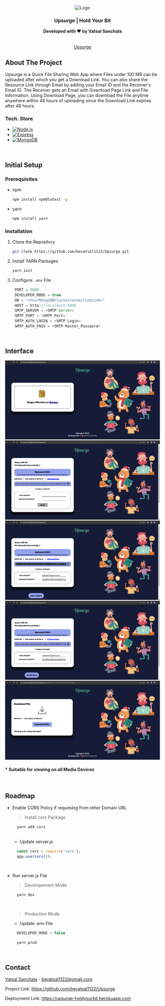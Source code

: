 <div align="center">
  <img src="./assets/exam.ico" alt="Logo" width="80" height="80">

  <h3 align="center">Upsurge | Hold Your Bit</h3>

  <p align="center">
    <strong>Developed with ❤️ by Vatsal Sanchala</strong><br>
    <br />
    <br />
    <a href="https://upsurge-holdyourbit.herokuapp.com/">Upsurge</a>

  </p>
</div>

## About The Project
Upsurge is a Quick File Sharing Web App where Files under 100 MB can be uploaded after which you get a Download Link. You can also share the Resource Link through Email by adding your Email ID and the Receiver's Email ID. The Receiver gets an Email with Download Page Link and File Information. Using Download Page, you can download the File anytime anywhere within 48 hours of uploading since the Download Link expires after 48 hours.

### Tech. Store
* [![Node.js][Node.js]][Node-url]
* [![Express][Express.js]][Express-url]
* [![MongoDB][Mongo.db]][Mongo-url]

<br>

## Initial Setup

### Prerequisites

* npm
  ```sh
  npm install npm@latest -g
  ```
* yarn
  ```sh
  npm install yarn
  ```

### Installation

1. Clone the Repository
   ```sh
   git clone https://github.com/bevatsal1122/Upsurge.git
   ```
2. Install YARN Packages
   ```sh
   yarn init
   ```
3. Configure `.env` File
   ```js
    PORT = 5000
    DEVELOPER_MODE = true
    DB = "<YourMongoDBClusterConnectionLink>"
    HOST = http://localhost:5000
    SMTP_SERVER = <SMTP-Server>
    SMTP_PORT = <SMTP-Port>
    SMTP_AUTH_LOGIN = <SMTP-Login>
    SMTP_AUTH_PASS = <SMTP-Master_Password>
   ```
<br>

## Interface
<img src="./ui-images/imageOutput0.png" alt="Image Output 0" />
<img src="./ui-images/imageOutput1.png" alt="Image Output 1" />
<img src="./ui-images/imageOutput2.png" alt="Image Output 2" />
<img src="./ui-images/imageOutput3.png" alt="Image Output 3" />
<img src="./ui-images/imageOutput4.png" alt="Image Output 4" />

#### * Suitable for viewing on all Media Devices 
<br>

## Roadmap

* Enable CORS Policy if requesing from other Domain URL
  > Install cors Package
  ```sh
    yarn add cors
  ```
  <br>
  
  * Update server.js
  ```js
    const cors = require('cors');
    app.use(cors());
  ```
  <br>
  
* Run server.js File
  <br>
  
  > Developement Mode
  ```sh
    yarn dev
  ```
  <br>
  
  > Production Mode
    * Update .env File
    ```js
      DEVELOPER_MODE = false
    ```
    ```sh
      yarn prod
    ```
<br>

## Contact

[Vatsal Sanchala](https://www.linkedin.com/in/bevatsal1122/) - bevatsal1122@gmail.com

Project Link: https://github.com/bevatsal1122/Upsurge

Deployment Link: https://upsurge-holdyourbit.herokuapp.com

<br>

[Node.js]: https://img.shields.io/badge/Node.js-35495E?style=for-the-badge&logo=nodedotjs&logoColor=4FC08D
[Node-url]: https://nodejs.org/en/
[Express.js]: https://img.shields.io/badge/Express-38352A?style=for-the-badge&logo=express&logoColor=4FC08D
[Express-url]: https://expressjs.com/
[Mongo.db]: https://img.shields.io/badge/MongoDB-DD0031?style=for-the-badge&logo=mongodb&logoColor=green
[Mongo-url]: https://www.mongodb.com/
